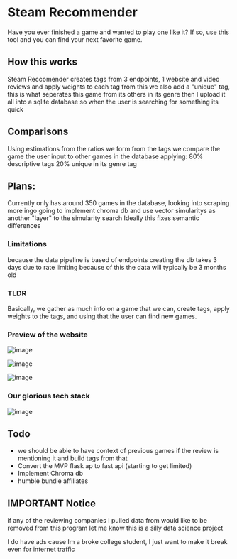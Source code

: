 # Steam Recommender 
Have you ever finished a game and wanted to play one like it? 
If so, use this tool and you can find your next favorite game. 

## How this works
Steam Reccomender creates tags from 3 endpoints, 1 website and video reviews and apply weights to each tag
from this we also add a "unique" tag, this is what seperates this game from its others in its genre
then I upload it all into a sqlite database so when the user is searching for something its quick

## Comparisons
Using estimations from the ratios we form from the tags we compare the game the user input to other games in the database
applying:
 80% descriptive tags 
 20% unique in its genre tag

## Plans:
Currently only has around 350 games in the database, looking into scraping more ingo
going to implement chroma db and use vector simularitys as another "layer" to the simularity search
Ideally this fixes semantic differences

### Limitations
because the data pipeline is based of endpoints creating the db takes 3 days due to rate limiting because of this the data
will typically be 3 months old

### TLDR
Basically, we gather as much info on a game that we can, create tags, apply weights to the tags, and using that the user can find new games.
### Preview of the website 

![image](https://github.com/user-attachments/assets/ad59bb2a-da42-45f0-a657-fcb82dd2153d)

![image](https://github.com/user-attachments/assets/6b750dea-792b-44ad-9422-80be9167ac69)

![image](https://github.com/user-attachments/assets/e577c4bd-9dd4-409d-963a-a59f56936abe)

### Our glorious tech stack
![image](https://github.com/user-attachments/assets/2266a005-ea0d-4081-9836-69bc965eac51)

## Todo
- we should be able to have context of previous games if the review is mentioning it and build tags from that 
- Convert the MVP flask ap to fast api (starting to get limited)
- Implement Chroma db 
- humble bundle affiliates

## IMPORTANT Notice
if any of the reviewing companies I pulled data from would like to be removed from this program let me know
this is a silly data science project

I do have ads cause Im a broke college student, I just want to make it break even for internet traffic

